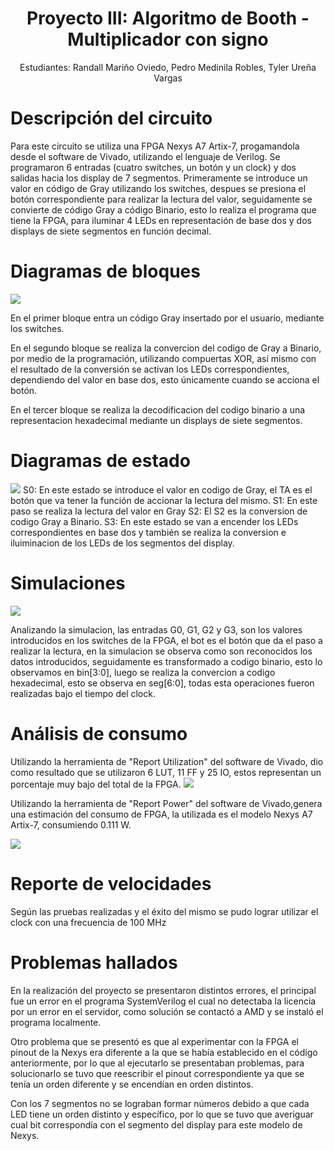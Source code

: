 



**<center> <h1> Proyecto III: Algoritmo de Booth - Multiplicador con signo** </h1> </center>


<p style="text-align: center;">
Estudiantes: Randall Mariño Oviedo, Pedro Medinila Robles, Tyler Ureña Vargas

</p>
    


# Descripción del circuito 



Para este circuito se utiliza una FPGA Nexys A7 Artix-7, progamandola desde el software de Vivado, utilizando el lenguaje de Verilog. Se programaron 6 entradas (cuatro switches, un botón y un clock) y dos salidas hacia los display de 7 segmentos. Primeramente se introduce un valor en código de Gray utilizando los switches, despues se presiona el botón correspondiente para realizar la lectura del valor, seguidamente se convierte de código Gray a código Binario, esto lo realiza el programa que tiene la FPGA, para iluminar 4 LEDs en representación de base dos y dos displays de siete segmentos en función decimal.

# Diagramas de bloques

![](https://i.imgur.com/zHqvUgs.png)

En el primer bloque entra un código Gray insertado por el usuario, mediante los switches.


En el segundo bloque se realiza la convercion del codigo de Gray a Binario, por medio de la programación, utilizando compuertas XOR, así mismo con el resultado de la conversión se activan los LEDs correspondientes, dependiendo del valor en base dos, esto únicamente cuando se acciona el botón.

En el tercer bloque se realiza la decodificacion del codigo binario a una representacion hexadecimal mediante un displays de siete segmentos.

# Diagramas de estado

![](https://i.imgur.com/I967Mda.png)
S0: En este estado se introduce el valor en codigo de Gray, el TA es el botón que va tener la función de accionar la lectura del mismo.
S1: En este paso se realiza la lectura del valor en Gray
S2: El S2 es la conversion de codigo Gray a Binario.
S3: En este estado se van a encender los LEDs correspondientes en base dos y también se realiza la conversion e iluiminacion de los LEDs de los segmentos del display.

# Simulaciones

![](https://i.imgur.com/Roct3n4.png)

Analizando la simulacion, las entradas G0, G1, G2 y G3, son los valores introducidos en los switches de la FPGA, el bot es el botón que da el paso a realizar la lectura, en la simulacion se observa como son reconocidos los datos introducidos, seguidamente es transformado a codigo binario, esto lo observamos en bin[3:0], luego se realiza la convercion a codigo hexadecimal, esto se observa en seg[6:0], todas esta operaciones fueron realizadas bajo el tiempo del clock.

# Análisis de consumo
Utilizando la herramienta de "Report Utilization" del software de Vivado, dio como resultado que se utilizaron 6 LUT, 11 FF y 25 IO, estos representan un porcentaje muy bajo del total de la FPGA.
![](https://i.imgur.com/ZBWvZOV.png)







Utilizando la herramienta de "Report Power" del software de Vivado,genera una estimación del consumo de FPGA, la utilizada es el modelo Nexys A7 Artix-7, consumiendo 0.111 W.

![](https://i.imgur.com/V1UnUSS.png)

# Reporte de velocidades

Según las pruebas realizadas y el éxito del mismo se pudo lograr utilizar el clock con una frecuencia de 100 MHz

# Problemas hallados

En la realización del proyecto se presentaron distintos errores, el principal fue un error en el programa SystemVerilog el cual no detectaba la licencia por un error en el servidor, como solución se contactó a AMD y se instaló el programa localmente.

Otro problema que se presentó es que al experimentar con la FPGA el pinout de la Nexys era diferente a la que se había establecido en el código anteriormente, por lo que al ejecutarlo se presentaban problemas, para solucionarlo se tuvo que reescribir el pinout correspondiente ya que se tenía un orden diferente y se encendían en orden distintos.

Con los 7 segmentos no se lograban formar números debido a que cada LED tiene un orden distinto y específico, por lo que se tuvo que averiguar cual bit correspondía con el segmento del display para este modelo de Nexys.
